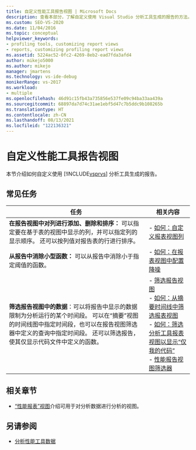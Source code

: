 ```yaml
---
title: 自定义性能工具报告视图 | Microsoft Docs
description: 查看本部分，了解自定义使用 Visual Studio 分析工具生成的报告的方法。
ms.custom: SEO-VS-2020
ms.date: 11/04/2016
ms.topic: conceptual
helpviewer_keywords:
- profiling tools, customizing report views
- reports, customizing profiling report views
ms.assetid: 5224ac52-0fc2-4269-8eb2-ead7fda3afd4
author: mikejo5000
ms.author: mikejo
manager: jmartens
ms.technology: vs-ide-debug
monikerRange: vs-2017
ms.workload:
- multiple
ms.openlocfilehash: 46d91c15fb43a735856e537fe09c94ba33aa439a
ms.sourcegitcommit: 68897da7d74c31ae1ebf5d47c7b5ddc9b108265b
ms.translationtype: HT
ms.contentlocale: zh-CN
ms.lasthandoff: 08/13/2021
ms.locfileid: "122136321"
---
```

# <a name="customize-performance-tools-report-views"></a>自定义性能工具报告视图
本节介绍如何自定义使用 [!INCLUDE[vsprvs](../code-quality/includes/vsprvs_md.md)] 分析工具生成的报告。

## <a name="common-tasks"></a>常见任务

|任务|相关内容|
|----------|---------------------|
|**在报告视图中对列进行添加、删除和排序：** 可以指定要在基于表的视图中显示的列，并可以指定列的显示顺序。 还可以按列值对报告表的行进行排序。|-   [如何：自定义报表视图列](../profiling/how-to-customize-report-view-columns.md)|
|**从报告中消除小型函数：** 可以从报告中消除小于指定阈值的函数。|-   [如何：在报表视图中配置降噪](../profiling/how-to-configure-noise-reduction-in-report-views.md)|
|**筛选报告视图中的数据**：可以将报告中显示的数据限制为分析运行的某个时间段。 可以在“摘要”视图的时间线图中指定时间段，也可以在报告视图筛选器中定义的查询中指定时间段。 还可以筛选报告，使其仅显示代码文件中定义的函数。|-   [筛选报告视图](../profiling/filtering-report-views.md)<br />-   [如何：从摘要时间线中筛选报表视图](../profiling/how-to-filter-report-views-from-the-summary-timeline.md)<br />-   [如何：筛选分析工具报表视图以显示“仅我的代码”](../profiling/how-to-filter-profiling-tools-report-views-to-display-just-my-code.md)<br />-   [性能报告视图筛选器](../profiling/performance-report-view-filter.md)|

## <a name="related-sections"></a>相关章节
- [“性能报表”视图](../profiling/performance-report-views.md)介绍可用于对分析数据进行分析的视图。

## <a name="see-also"></a>另请参阅
- [分析性能工具数据](../profiling/analyzing-performance-tools-data.md)
